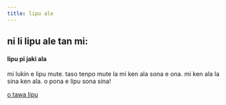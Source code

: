 ```yaml
---
title: lipu ale
---
```


## ni li lipu ale tan mi:

<article>
<h4>lipu pi jaki ala</h4>

mi lukin e lipu mute. taso tenpo mute la mi ken ala sona e ona. mi ken ala la sina ken ala. o pona e lipu sona sina!

[o tawa lipu](/tok/lipu/lipu-pi-jaki-ala)
</article>
